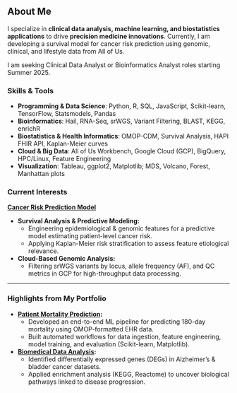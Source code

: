 
## About Me  
I specialize in **clinical data analysis, machine learning, and biostatistics applications** to drive **precision medicine innovations**. Currently, I am developing a survival model for cancer risk prediction using genomic, clinical, and lifestyle data from All of Us.  

I am seeking Clinical Data Analyst or Bioinformatics Analyst roles starting Summer 2025.

### Skills & Tools  
- **Programming & Data Science**: Python, R, SQL, JavaScript, Scikit-learn, TensorFlow, Statsmodels, Pandas
- **Bioinformatics**: Hail, RNA-Seq, srWGS, Variant Filtering, BLAST, KEGG, enrichR
- **Biostatistics & Health Informatics**: OMOP-CDM, Survival Analysis, HAPI FHIR API, Kaplan-Meier curves
- **Cloud & Big Data**: All of Us Workbench, Google Cloud (GCP), BigQuery, HPC/Linux, Feature Engineering
- **Visualization**: Tableau, ggplot2, Matplotlib; MDS, Volcano, Forest, Manhattan plots



### Current Interests  
**[Cancer Risk Prediction Model](https://github.com/natalierellis/CancerRiskPrediction)**  
- **Survival Analysis & Predictive Modeling:**  
  - Engineering epidemiological & genomic features for a predictive model estimating patient-level cancer risk.  
  - Applying Kaplan-Meier risk stratification to assess feature etiological relevance.  
- **Cloud-Based Genomic Analysis:**  
  - Filtering srWGS variants by locus, allele frequency (AF), and QC metrics in GCP for high-throughput data processing.   

---  
### Highlights from My Portfolio  
- **[Patient Mortality Prediction](https://github.com/natalierellis/HIDS-Portfolio/tree/main/Patient_Mortality_Prediction):**
  - Developed an end-to-end ML pipeline for predicting 180-day mortality using OMOP-formatted EHR data.  
  - Built automated workflows for data ingestion, feature engineering, model training, and evaluation (Scikit-learn, Matplotlib).  
- **[Biomedical Data Analysis](https://github.com/natalierellis/HIDS-Portfolio/tree/main/Comparative_Genomics_Pipelines):**
  - Identified differentially expressed genes (DEGs) in Alzheimer’s & bladder cancer datasets.  
  - Applied enrichment analysis (KEGG, Reactome) to uncover biological pathways linked to disease progression.

